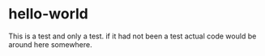 # hello-world
This is a test 
and only a test.
if it had not been a test actual code would be around here somewhere.

